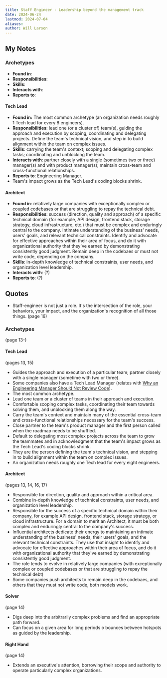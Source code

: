 ```yaml
---
title: Staff Engineer - Leadership beyond the management track
date: 2024-06-24
lastmod: 2024-07-04
aliases:
author: Will Larson
---
```

## My Notes
### Archetypes
- **Found in**:
- **Responsibilities**:
- **Skills**:
- **Interacts with**:
- **Reports to**:
#### Tech Lead
- **Found in:** The most common archetype (an organization needs roughly 1 Tech lead for every 8 engineers).
- **Responsibilities**: lead one (or a cluster of) team(s), guiding the approach and execution by scoping, coordinating and delegating projects. Define the team's technical vision, and step in to build alignment within the team on complex issues.
- **Skills**: carrying the team's context; scoping and delegating complex tasks; coordinating and unblocking the team.
- **Interacts with**: partner closely with a single (sometimes two or three) manager(s) and with product manager(s); maintain cross-team and cross-functional relationships.
- **Reports to**: Engineering Manager.
- Team's impact grows as the Tech Lead's coding blocks shrink.
#### Architect
- **Found in**: relatively large companies with exceptionally complex or coupled codebases or that are struggling to repay the technical debt.
- **Responsibilities**: success (direction, quality and approach) of a specific technical domain (for example, API design, frontend stack, storage strategy, cloud infrastructure, etc.) that must be complex and enduringly central to the company. Intimate understanding of the business' needs, users' goals, and relevant technical constraints. Identify and advocate for effective approaches within their area of focus, and do it with organizational authority that they've earned by demonstrating consistently good judgment. Remain deep in the codebaes or must not write code, depending on the company.
- **Skills**: in-depth knowledge of technical constraints, user needs, and organization level leadership.
- **Interacts with**: (?)
- **Reports to**: (?)



## Quotes
- Staff-engineer is not just a role. It's the intersection of the role, your behaviors, your impact, and the organization's recognition of all those things. (page 16)
### Archetypes
(page 13-)
#### Tech Lead
(pages 13, 15)
- Guides the approach and execution of a particular team; partner closely with a single manager (sometime with two or three).
- Some companies also have a Tech Lead Manager (relates with [Why an Engineering Manager Should Not Review Code](https://betterprogramming.pub/why-an-engineering-manager-should-not-review-code-46f87c08db66)).
- The most common archetype.
- Lead one team or a cluster of teams in their approach and execution.
- Comfortable scoping complex tasks, coordinating their team towards solving them, and unblocking them along the way.
- Carry the team's context and maintain many of the essential cross-team and cross-functional relationships necessary for the team's success.
- Close partner to the team's product manager and the first person called when the roadmap needs to be shuffled.
- Default to delegating most complex projects across the team to grow the teammates and in acknowledgment that the team's impact grows as the Tech Lead's coding blocks shrink.
- They are the person defining the team's technical vision, and stepping in to build alignment within the team on complex issues.
- An organization needs roughly one Tech lead for every eight engineers.
#### Architect
(pages 13, 14, 16, 17)
- Responsible for direction, quality and approach within a critical area.
- Combine in-depth knowledge of technical constraints, user needs, and organization level leadership.
- Responsible for the success of a specific technical domain within their company, for example API design, frontend stack, storage strategy, or cloud infrastructure. For a domain to merit an Architect, it must be both complex and enduringly central to the company's success.
- Influential architects dedicate their energy to maintaining an intimate understanding of the business' needs, their users' goals, and the relevant technical constraints. They use that insight to identify and advocate for effective approaches within their area of focus, and do it with organizational authority that they've earned by demonstrating consistently good judgment.
- The role tends to evolve in relatively large companies (with exceptionally complex or coupled codebases or that are struggling to repay the technical debt)
- Some companies push architects to remain deep in the codebaes, and others that they must not write code, both models work.
#### Solver
(page 14)
- Digs deep into the arbitrarily complex problems and find an appropriate path forward.
- Can focus on a given area for long periods o bounces between hotspots as guided by the leadership.
#### Right Hand
(page 14)
- Extends an executive's attention, borrowing their scope and authority to operate particularly complex organizations.
